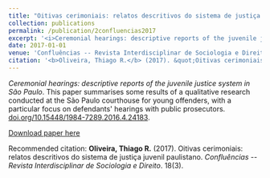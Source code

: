 ```yaml
---
title: "Oitivas cerimoniais: relatos descritivos do sistema de justiça juvenil paulistano"
collection: publications
permalink: /publication/2confluencias2017
excerpt: '<i>Ceremonial hearings: descriptive reports of the juvenile justice system in São Paulo</i>. This paper summarises some results of a qualitative research conducted at the São Paulo courthouse for young offenders, with a particular focus on defendants' hearings with public prosecutors. [doi.org/10.15448/1984-7289.2016.4.24183](http://www.periodicos.uff.br/confluencias/article/view/34522).'
date: 2017-01-01
venue: 'Confluências -- Revista Interdisciplinar de Sociologia e Direito'
citation: '<b>Oliveira, Thiago R.</b> (2017). &quot;Oitivas cerimoniais: relatos descritivos do sistema de justiça juvenil paulistano.&quot; <i>Confluências -- Revista Interdisciplinar de Sociologia e Direito</i>. 18(3).'
---
```

*Ceremonial hearings: descriptive reports of the juvenile justice system in São Paulo*. This paper summarises some results of a qualitative research conducted at the São Paulo courthouse for young offenders, with a particular focus on defendants' hearings with public prosecutors. [doi.org/10.15448/1984-7289.2016.4.24183](http://www.periodicos.uff.br/confluencias/article/view/34522).

[Download paper here](http://academicpages.github.io/files/paper2.pdf)

Recommended citation: **Oliveira, Thiago R.** (2017). Oitivas cerimoniais: relatos descritivos do sistema de justiça juvenil paulistano. *Confluências -- Revista Interdisciplinar de Sociologia e Direito*. 18(3).
